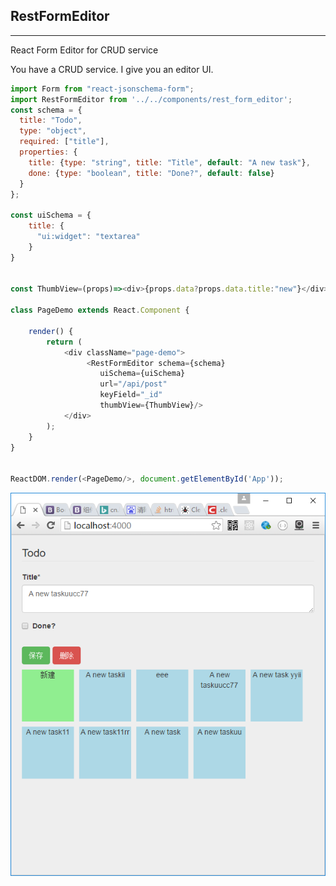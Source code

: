 ## RestFormEditor

---

React Form Editor for CRUD service

You have a CRUD service. I give you an editor UI.

```js
import Form from "react-jsonschema-form";
import RestFormEditor from '../../components/rest_form_editor';
const schema = {
  title: "Todo",
  type: "object",
  required: ["title"],
  properties: {
    title: {type: "string", title: "Title", default: "A new task"},
    done: {type: "boolean", title: "Done?", default: false}
  }
};

const uiSchema = {
    title: {
      "ui:widget": "textarea"
    }
}


const ThumbView=(props)=><div>{props.data?props.data.title:"new"}</div>

class PageDemo extends React.Component {

    render() {
        return (
            <div className="page-demo">
                 <RestFormEditor schema={schema}
                    uiSchema={uiSchema}
                    url="/api/post"
                    keyField="_id"
                    thumbView={ThumbView}/>
            </div>
        );
    }
}


ReactDOM.render(<PageDemo/>, document.getElementById('App'));
```
![screenshot](screenshot/screenshot01.png)